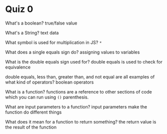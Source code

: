 # Quiz 0

What's a boolean?
true/false value

What's a String?
text data

What symbol is used for multiplication in JS?
`*`

What does a single equals sign do?
assigning values to variables

What is the double equals sign used for?
double equals is used to check for equivalence

double equals, less than, greater than, and not equal are all examples of what kind of operators?
boolean operators

What is a function?
functions are a reference to other sections of code which you can run using `()` parenthesis.

What are input parameters to a function?
input parameters make the function do different things

What does it mean for a function to return something?
the return value is the result of the function
